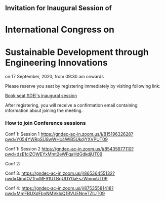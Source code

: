 ## Invitation for Inaugural Session of
# International Congress on
# Sustainable Development through Engineering Innovations
on 17 September, 2020, from 09:30 am onwards

Please reserve you seat by registering immediately by visiting following link:

[Book seat SDEI's inaugural session](https://gndec-ac-in.zoom.us/meeting/register/tZAldOGhpj0pGN0Ki-tL_O3shxHekkKUjji-) 

After registering, you will receive a confirmation email containing information about joining the meeting.

### How to join Conference sessions

Conf 1: Session 1
https://gndec-ac-in.zoom.us/j/81519632628?pwd=Y054YWRpSU9wWHc4WlB5UkdjYXVPUT09

Conf 1: Session 2
https://gndec-ac-in.zoom.us/j/85435977110?pwd=dzE1clZOWEYxMmt2eWFqaHdGdkdjUT09

Conf 2:

Conf 3:
https://gndec-ac-in.zoom.us/j/86536455132?pwd=QmdOZ1hxMFR1UTBqUUY0aEszWmpxUT09

Conf 4:
https://gndec-ac-in.zoom.us/j/87535581418?pwd=MmFBUXdFbnNMVklxQ1BVUENneTZIUT09
